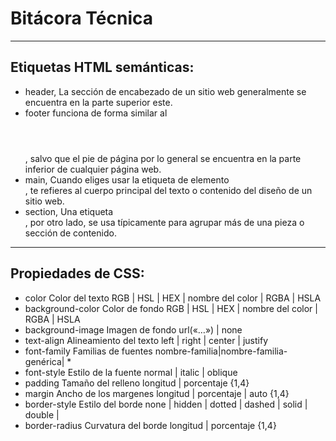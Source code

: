 # Bitácora Técnica
---
## Etiquetas HTML semánticas:
- header, La sección de encabezado de un sitio web generalmente se encuentra en la parte superior este. 
- footer funciona de forma similar al <header></header>, salvo que el pie de página por lo general se encuentra en la parte inferior de cualquier página web.
- main, Cuando eliges usar la etiqueta de elemento <main></main>, te refieres al cuerpo principal del texto o contenido del diseño de un sitio web.
- section, Una etiqueta <section></section>, por otro lado, se usa típicamente para agrupar más de una pieza o sección de contenido.
---
## Propiedades de CSS:
- color	            Color del texto	        RGB | HSL | HEX | nombre del color | RGBA | HSLA
- background-color	Color de fondo	        RGB | HSL | HEX | nombre del color | RGBA | HSLA
- background-image	Imagen de fondo	        url(«…») | none
- text-align	    Alineamiento del texto	left | right | center | justify
- font-family	    Familias de fuentes	    nombre-familia|nombre-familia-genérica| *
- font-style	    Estilo de la fuente	    normal | italic | oblique
- padding	        Tamaño del relleno	    longitud | porcentaje {1,4}
- margin	        Ancho de los margenes	longitud | porcentaje | auto {1,4}
- border-style	    Estilo del borde	    none | hidden | dotted | dashed | solid | double |
- border-radius	    Curvatura del borde	    longitud | porcentaje {1,4}

